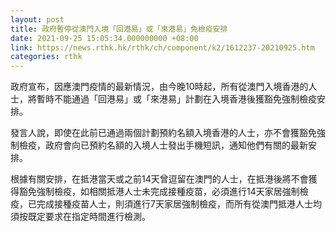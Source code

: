 ```yaml
---
layout: post
title: 政府暫停從澳門入境「回港易」或「來港易」免檢疫安排
date: 2021-09-25 15:05:34.000000000 +08:00
link: https://news.rthk.hk/rthk/ch/component/k2/1612237-20210925.htm
categories: rthk
---
```


政府宣布，因應澳門疫情的最新情況，由今晚10時起，所有從澳門入境香港的人士，將暫時不能通過「回港易」或「來港易」計劃在入境香港後獲豁免強制檢疫安排。

發言人說，即使在此前已通過兩個計劃預約名額入境香港的人士，亦不會獲豁免強制檢疫，政府會向已預約名額的入境人士發出手機短訊，通知他們有關的最新安排。

根據有關安排，在抵港當天或之前14天曾逗留在澳門的人士，在抵港後將不會獲得豁免強制檢疫，如相關抵港人士未完成接種疫苗，必須進行14天家居強制檢疫，已完成接種疫苗人士，則須進行7天家居強制檢疫，而所有從澳門抵港人士均須按既定要求在指定時間進行檢測。
